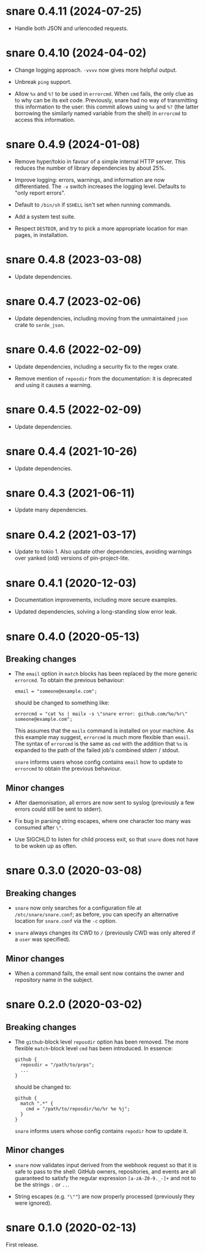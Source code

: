 # snare 0.4.11 (2024-07-25)

* Handle both JSON and urlencoded requests.


# snare 0.4.10 (2024-04-02)

* Change logging approach. `-vvvv` now gives more helpful output.

* Unbreak `ping` support.

* Allow `%x` and `%?` to be used in `errorcmd`. When `cmd` fails, the only clue
  as to why can be its exit code. Previously, snare had no way of transmitting
  this information to the user: this commit allows using `%x` and `%?` (the
  latter borrowing the similarly named variable from the shell) in `errorcmd`
  to access this information.


# snare 0.4.9 (2024-01-08)

* Remove hyper/tokio in favour of a simple internal HTTP server. This
  reduces the number of library dependencies by about 25%.

* Improve logging: errors, warnings, and information are now differentiated.
  The `-v` switch increases the logging level. Defaults to "only report
  errors".

* Default to `/bin/sh` if `$SHELL` isn't set when running commands.

* Add a system test suite.

* Respect `DESTDIR`, and try to pick a more appropriate location for man pages,
  in installation.


# snare 0.4.8 (2023-03-08)

* Update dependencies.


# snare 0.4.7 (2023-02-06)

* Update dependencies, including moving from the unmaintained `json` crate to `serde_json`.


# snare 0.4.6 (2022-02-09)

* Update dependencies, including a security fix to the regex crate.

* Remove mention of `reposdir` from the documentation: it is deprecated and
  using it causes a warning.


# snare 0.4.5 (2022-02-09)

* Update dependencies.


# snare 0.4.4 (2021-10-26)

* Update dependencies.


# snare 0.4.3 (2021-06-11)

* Update many dependencies.


# snare 0.4.2 (2021-03-17)

* Update to tokio 1. Also update other dependencies, avoiding warnings over
  yanked (old) versions of pin-project-lite.


# snare 0.4.1 (2020-12-03)

* Documentation improvements, including more secure examples.

* Updated dependencies, solving a long-standing slow error leak.


# snare 0.4.0 (2020-05-13)

## Breaking changes

* The `email` option in `match` blocks has been replaced by the more generic
  `errorcmd`. To obtain the previous behaviour:

    ```
    email = "someone@example.com";
    ```

  should be changed to something like:

    ```
    errorcmd = "cat %s | mailx -s \"snare error: github.com/%o/%r\" someone@example.com";
    ```

  This assumes that the `mailx` command is installed on your machine.  As this
  example may suggest, `errorcmd` is much more flexible than `email`.  The
  syntax of `errorcmd` is the same as `cmd` with the addition that `%s` is
  expanded to the path of the failed job's combined stderr / stdout.

  `snare` informs users whose config contains `email` how to update to
  `errorcmd` to obtain the previous behaviour.

## Minor changes

* After daemonisation, all errors are now sent to syslog (previously a few
  errors could still be sent to stderr).

* Fix bug in parsing string escapes, where one character too many was
  consumed after `\"`.

* Use SIGCHLD to listen for child process exit, so that `snare` does not have
  to be woken up as often.



# snare 0.3.0 (2020-03-08)

## Breaking changes

* `snare` now only searches for a configuration file at
  `/etc/snare/snare.conf`; as before, you can specify an alternative location
  for `snare.conf` via the `-c` option.

* `snare` always changes its CWD to `/` (previously CWD was only altered if a
  `user` was specified).


## Minor changes

* When a command fails, the email sent now contains the owner and repository
  name in the subject.


# snare 0.2.0 (2020-03-02)

## Breaking changes

* The `github`-block level `reposdir` option has been removed. The more
  flexible `match`-block level `cmd` has been introduced. In essence:

    ```
    github {
      reposdir = "/path/to/prps";
      ...
    }
    ```

  should be changed to:

    ```
    github {
      match ".*" {
        cmd = "/path/to/reposdir/%o/%r %e %j";
      }
    }
    ```

  `snare` informs users whose config contains `repodir` how to update it.


## Minor changes

* `snare` now validates input derived from the webhook request so that it is
  safe to pass to the shell: GitHub owners, repositories, and events are all
  guaranteed to satisfy the regular expression `[a-zA-Z0-9._-]+` and not to be
  the strings `.` or `..`.

* String escapes (e.g. `"\""`) are now properly processed (previously they were
  ignored).


# snare 0.1.0 (2020-02-13)

First release.
